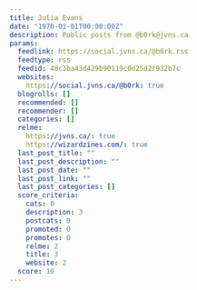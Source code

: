 ```yaml
---
title: Julia Evans
date: "1970-01-01T00:00:00Z"
description: Public posts from @b0rk@jvns.ca
params:
  feedlink: https://social.jvns.ca/@b0rk.rss
  feedtype: rss
  feedid: 48c3ba43d429b90119c0d25d2f932b7c
  websites:
    https://social.jvns.ca/@b0rk: true
  blogrolls: []
  recommended: []
  recommender: []
  categories: []
  relme:
    https://jvns.ca/: true
    https://wizardzines.com/: true
  last_post_title: ""
  last_post_description: ""
  last_post_date: ""
  last_post_link: ""
  last_post_categories: []
  score_criteria:
    cats: 0
    description: 3
    postcats: 0
    promoted: 0
    promotes: 0
    relme: 2
    title: 3
    website: 2
  score: 10
---
```


